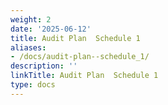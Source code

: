 ```yaml
---
weight: 2
date: '2025-06-12'
title: Audit Plan  Schedule 1
aliases:
- /docs/audit-plan--schedule_1/
description: ''
linkTitle: Audit Plan  Schedule 1
type: docs
---
```


